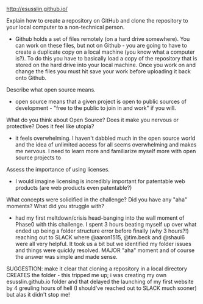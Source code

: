 http://esusslin.github.io/

Explain how to create a repository on GitHub and clone the repository to your local computer to a non-technical person.

* Github holds a set of files remotely (on a hard drive somewhere).  You can work on these files, but not on Github - you are going to have to create a duplicate copy on a local machine (you know what a computer is?).  To do this you have to basically load a copy of the repository that is stored on the hard drive into your local machine.  Once you work on and change the files you must hit save your work before uploading it back onto Github.

Describe what open source means.

* open source means that a given project is open to public sources of development - "free to the public to join in and work" if you will.

What do you think about Open Source? Does it make you nervous or protective? Does it feel like utopia?

* it feels overwhelming.  I haven't dabbled much in the open source world and the idea of unlimited access for all seems overwhelming and makes me nervous.  I need to learn more and familiarize myself more with open source projects to 

Assess the importance of using licenses.

* I would imagine licensing is incredibly important for patentable web products (are web products even patentable?)  

What concepts were solidified in the challenge? Did you have any "aha" moments? What did you struggle with?

* had my first meltdown/crisis head-banging into the wall moment of Phase0 with this challenge.  I spent 3 hours beating myself up over what ended up being a folder structure error before finally (why 3 hours?!) reaching out to SLACK where @aaron1515, @tim.beck and @shaui6 were all very helpful.  It took us a bit but we identified my folder issues and things were quickly resolved.  MAJOR "aha" moment and of course the answer was simple and made sense.


SUGGESTION: make it clear that cloning a repository in a local directory CREATES the folder - this tripped me up; i was creating my own esusslin.github.io folder and that delayed the launching of my first website by 4 greuling hours of hell (I should've reached out to SLACK much sooner)
but alas it didn't stop me!